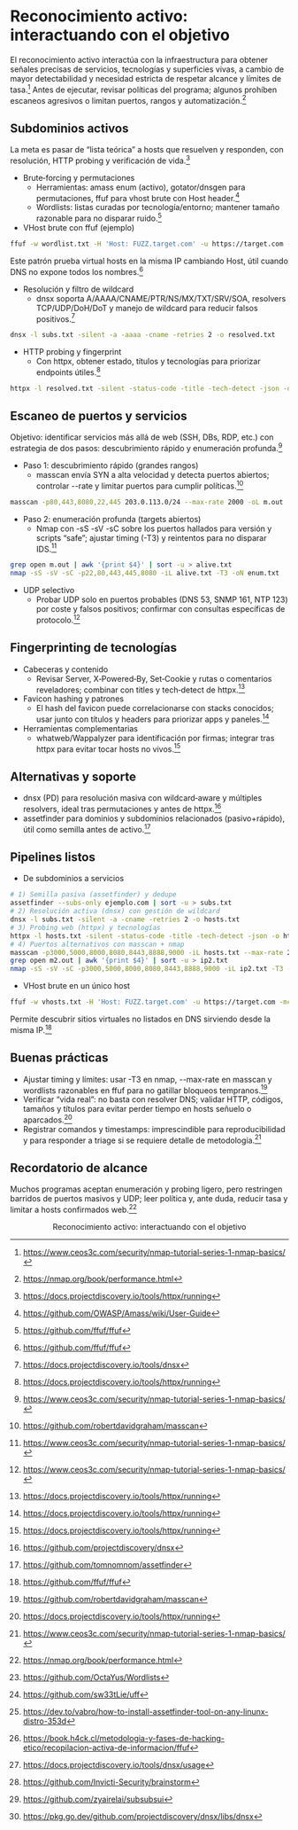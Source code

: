# Reconocimiento activo: interactuando con el objetivo

El reconocimiento activo interactúa con la infraestructura para obtener señales precisas de servicios, tecnologías y superficies vivas, a cambio de mayor detectabilidad y necesidad estricta de respetar alcance y límites de tasa.[^1]
Antes de ejecutar, revisar políticas del programa; algunos prohíben escaneos agresivos o limitan puertos, rangos y automatización.[^2]

## Subdominios activos

La meta es pasar de “lista teórica” a hosts que resuelven y responden, con resolución, HTTP probing y verificación de vida.[^3]

- Brute‑forcing y permutaciones
  - Herramientas: amass enum (activo), gotator/dnsgen para permutaciones, ffuf para vhost brute con Host header.[^5]
  - Wordlists: listas curadas por tecnología/entorno; mantener tamaño razonable para no disparar ruido.[^4]
- VHost brute con ffuf (ejemplo)

```bash
ffuf -w wordlist.txt -H 'Host: FUZZ.target.com' -u https://target.com -fs 0
```

Este patrón prueba virtual hosts en la misma IP cambiando Host, útil cuando DNS no expone todos los nombres.[^4]

- Resolución y filtro de wildcard
  - dnsx soporta A/AAAA/CNAME/PTR/NS/MX/TXT/SRV/SOA, resolvers TCP/UDP/DoH/DoT y manejo de wildcard para reducir falsos positivos.[^7]

```bash
dnsx -l subs.txt -silent -a -aaaa -cname -retries 2 -o resolved.txt
```

- HTTP probing y fingerprint
  - Con httpx, obtener estado, títulos y tecnologías para priorizar endpoints útiles.[^3]

```bash
httpx -l resolved.txt -silent -status-code -title -tech-detect -json -o httpx.json
```

## Escaneo de puertos y servicios

Objetivo: identificar servicios más allá de web (SSH, DBs, RDP, etc.) con estrategia de dos pasos: descubrimiento rápido y enumeración profunda.[^1]

- Paso 1: descubrimiento rápido (grandes rangos)
  - masscan envía SYN a alta velocidad y detecta puertos abiertos; controlar --rate y limitar puertos para cumplir políticas.[^8]

```bash
masscan -p80,443,8080,22,445 203.0.113.0/24 --max-rate 2000 -oL m.out
```

- Paso 2: enumeración profunda (targets abiertos)
  - Nmap con -sS -sV -sC sobre los puertos hallados para versión y scripts “safe”; ajustar timing (-T3) y reintentos para no disparar IDS.[^1]

```bash
grep open m.out | awk '{print $4}' | sort -u > alive.txt
nmap -sS -sV -sC -p22,80,443,445,8080 -iL alive.txt -T3 -oN enum.txt
```

- UDP selectivo
  - Probar UDP solo en puertos probables (DNS 53, SNMP 161, NTP 123) por coste y falsos positivos; confirmar con consultas específicas de protocolo.[^1]

## Fingerprinting de tecnologías

- Cabeceras y contenido
  - Revisar Server, X‑Powered‑By, Set‑Cookie y rutas o comentarios reveladores; combinar con titles y tech‑detect de httpx.[^3]
- Favicon hashing y patrones
  - El hash del favicon puede correlacionarse con stacks conocidos; usar junto con títulos y headers para priorizar apps y paneles.[^3]
- Herramientas complementarias
  - whatweb/Wappalyzer para identificación por firmas; integrar tras httpx para evitar tocar hosts no vivos.[^3]

## Alternativas y soporte

- dnsx (PD) para resolución masiva con wildcard‑aware y múltiples resolvers, ideal tras permutaciones y antes de httpx.[^6]
- assetfinder para dominios y subdominios relacionados (pasivo+rápido), útil como semilla antes de activo.[^11]

## Pipelines listos

- De subdominios a servicios

```bash
# 1) Semilla pasiva (assetfinder) y dedupe
assetfinder --subs-only ejemplo.com | sort -u > subs.txt
# 2) Resolución activa (dnsx) con gestión de wildcard
dnsx -l subs.txt -silent -a -cname -retries 2 -o hosts.txt
# 3) Probing web (httpx) y tecnologías
httpx -l hosts.txt -silent -status-code -title -tech-detect -json -o httpx.json
# 4) Puertos alternativos con masscan + nmap
masscan -p3000,5000,8000,8080,8443,8888,9000 -iL hosts.txt --max-rate 2000 -oL m2.out
grep open m2.out | awk '{print $4}' | sort -u > ip2.txt
nmap -sS -sV -sC -p3000,5000,8000,8080,8443,8888,9000 -iL ip2.txt -T3 -oN alt.txt
```

- VHost brute en un único host

```bash
ffuf -w vhosts.txt -H 'Host: FUZZ.target.com' -u https://target.com -mc all -fw 0
```

Permite descubrir sitios virtuales no listados en DNS sirviendo desde la misma IP.[^4]

## Buenas prácticas

- Ajustar timing y límites: usar -T3 en nmap, --max-rate en masscan y wordlists razonables en ffuf para no gatillar bloqueos tempranos.[^8]
- Verificar “vida real”: no basta con resolver DNS; validar HTTP, códigos, tamaños y títulos para evitar perder tiempo en hosts señuelo o aparcados.[^3]
- Registrar comandos y timestamps: imprescindible para reproducibilidad y para responder a triage si se requiere detalle de metodología.[^1]

## Recordatorio de alcance

Muchos programas aceptan enumeración y probing ligero, pero restringen barridos de puertos masivos y UDP; leer política y, ante duda, reducir tasa y limitar a hosts confirmados web.[^2]
<span style="display:none">[^13][^15][^17][^19][^21][^23][^25][^26]</span>

<div style="text-align: center">Reconocimiento activo: interactuando con el objetivo</div>

[^1]: https://www.ceos3c.com/security/nmap-tutorial-series-1-nmap-basics/
    
[^2]: https://nmap.org/book/performance.html
    
[^3]: https://docs.projectdiscovery.io/tools/httpx/running
    
[^4]: https://github.com/ffuf/ffuf
    
[^5]: https://github.com/OWASP/Amass/wiki/User-Guide
    
[^6]: https://github.com/projectdiscovery/dnsx
    
[^7]: https://docs.projectdiscovery.io/tools/dnsx
    
[^8]: https://github.com/robertdavidgraham/masscan
    
[^9]: https://docs.projectdiscovery.io/tools/dnsx/running
    
[^10]: https://www.kali.org/tools/assetfinder/
    
[^11]: https://github.com/tomnomnom/assetfinder
    
[^12]: 02c-reconocimiento-activo.md
    
[^13]: https://github.com/OctaYus/Wordlists
    
[^14]: https://www.kali.org/tools/ffuf/
    
[^15]: https://github.com/sw33tLie/uff
    
[^16]: https://gist.github.com/santosadrian/6c8f03f893154ec6575d84fe705c44fe
    
[^17]: https://dev.to/vabro/how-to-install-assetfinder-tool-on-any-linunx-distro-353d
    
[^18]: https://es.linkedin.com/posts/kike-gandia-27576416a_github-ffufffuf-fast-web-fuzzer-written-activity-7180960072192188417-4pnx
    
[^19]: https://book.h4ck.cl/metodologia-y-fases-de-hacking-etico/recopilacion-activa-de-informacion/ffuf
    
[^20]: http://ffuf.me/install
    
[^21]: https://docs.projectdiscovery.io/tools/dnsx/usage
    
[^22]: https://github.com/AdVdTools/AssetFinder
    
[^23]: https://github.com/Invicti-Security/brainstorm
    
[^24]: https://docs.projectdiscovery.io/opensource/dnsx/install
    
[^25]: https://github.com/zyairelai/subsubsui
    
[^26]: https://pkg.go.dev/github.com/projectdiscovery/dnsx/libs/dnsx
